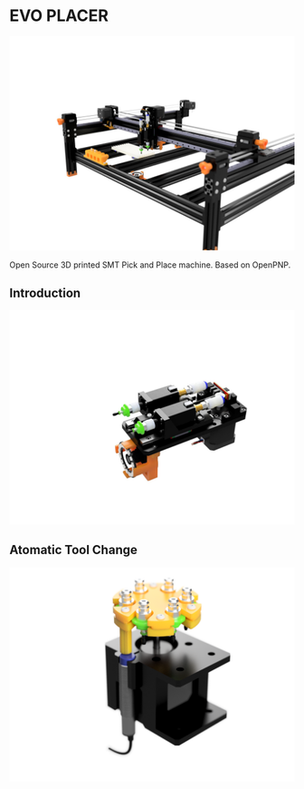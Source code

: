 # EVO PLACER

<img src="/Assets/EVO-PLACER.jpg" alt="EVO PLACER" style="width:600px;"/>

Open Source 3D printed SMT Pick and Place machine.
Based on OpenPNP.

## Introduction

<img src="/Assets/EVO-PLACER Head.jpg" alt="EVO PLACER" style="width:600px;"/>

## Atomatic Tool Change

<img src="/Assets/AUTOMATIC-TOOL-CHANGE.png" alt="EVO PLACER" style="width:600px;"/>